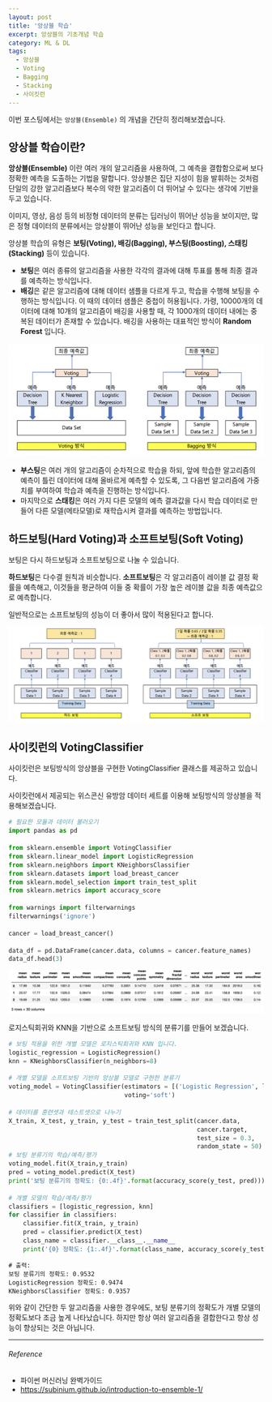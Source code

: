 ```yaml
---
layout: post
title: '앙상블 학습'
excerpt: 앙상블의 기초개념 학습
category: ML & DL
tags:
  - 앙상블
  - Voting
  - Bagging
  - Stacking
  - 사이킷런
---
```




이번 포스팅에서는 `앙상블(Ensemble)` 의 개념을 간단히 정리해보겠습니다.<br/>

## 앙상블 학습이란?

**앙상블(Ensemble)** 이란 여러 개의 알고리즘을 사용하여, 그 예측을 결합함으로써 보다 정확한 예측을 도출하는 기법을 말합니다. 앙상블은 집단 지성이 힘을 발휘하는 것처럼 단일의 강한 알고리즘보다 복수의 약한 알고리즘이 더 뛰어날 수 있다는 생각에 기반을 두고 있습니다.

이미지, 영상, 음성 등의 비정형 데이터의 분류는 딥러닝이 뛰어난 성능을 보이지만, 많은 정형 데이터의 분류에서는 앙상블이 뛰어난 성능을 보인다고 합니다.

앙상블 학습의 유형은 **보팅(Voting), 배깅(Bagging), 부스팅(Boosting), 스태킹(Stacking)** 등이 있습니다. 

- **보팅**은 여러 종류의 알고리즘을 사용한 각각의 결과에 대해 투표를 통해 최종 결과를 예측하는 방식입니다.
- **배깅**은 같은 알고리즘에 대해 데이터 샘플을 다르게 두고, 학습을 수행해 보팅을 수행하는 방식입니다. 이 때의  데이터 샘플은 중첩이 허용됩니다. 가령, 10000개의 데이터에 대해 10개의 알고리즘이 배깅을 사용할 때, 각 1000개의 데이터 내에는 중복된 데이터가 존재할 수 있습니다. 배깅을 사용하는 대표적인 방식이 **Random Forest** 입니다.

<img src = "https://github.com/SevillaBK/SevillaBK.github.io/blob/master/img/ML&DL/2020-03-17-Ensemble-1.png?raw=true">

- **부스팅**은 여러 개의 알고리즘이 순차적으로 학습을 하되, 앞에 학습한 알고리즘의 예측이 틀린 데이터에 대해 올바르게 예측할 수 있도록, 그 다음번 알고리즘에 가중치를 부여하여 학습과 예측을 진행하는 방식입니다.
- 마지막으로 **스태킹**은 여러 가지 다른 모델의 예측 결과값을 다시 학습 데이터로 만들어 다른 모델(메타모델)로 재학습시켜 결과를 예측하는 방법입니다.



## 하드보팅(Hard Voting)과 소프트보팅(Soft Voting)

보팅은 다시 하드보팅과 소프트보팅으로 나눌 수 있습니다. 

**하드보팅**은 다수결 원칙과 비슷합니다. **소프트보팅**은 각 알고리즘이 레이블 값 결정 확률을 예측해고, 이것들을 평균하여 이들 중 확률이 가장 높은 레이블 값을 최종 예측값으로 예측합니다.

일반적으로는 소프트보팅의 성능이 더 좋아서 많이 적용된다고 합니다.

<img src = "https://github.com/SevillaBK/SevillaBK.github.io/blob/master/img/ML&DL/2020-03-17-Ensemble-2.png?raw=true">



## 사이킷런의 VotingClassifier

사이킷런은 보팅방식의 앙상블을 구현한 VotingClassifier 클래스를 제공하고 있습니다.

사이킷런에서 제공되는 위스콘신 유방암 데이터 세트를 이용해 보팅방식의 앙상블을 적용해보겠습니다.

```python
# 필요한 모듈과 데이터 불러오기
import pandas as pd

from sklearn.ensemble import VotingClassifier
from sklearn.linear_model import LogisticRegression
from sklearn.neighbors import KNeighborsClassifier
from sklearn.datasets import load_breast_cancer
from sklearn.model_selection import train_test_split
from sklearn.metrics import accuracy_score

from warnings import filterwarnings
filterwarnings('ignore')

cancer = load_breast_cancer()

data_df = pd.DataFrame(cancer.data, columns = cancer.feature_names)
data_df.head(3)
```

<img src = "https://github.com/SevillaBK/SevillaBK.github.io/blob/master/img/ML&DL/2020-03-17-Ensemble-3.png?raw=true">



로지스틱회귀와 KNN을 기반으로 소프트보팅 방식의 분류기를 만들어 보겠습니다.

```python
# 보팅 적용을 위한 개별 모델은 로지스틱회귀와 KNN 입니다.
logistic_regression = LogisticRegression()
knn = KNeighborsClassifier(n_neighbors=8)

# 개별 모델을 소프트보팅 기반의 앙상블 모델로 구현한 분류기
voting_model = VotingClassifier(estimators = [('Logistic Regression', logistic_regression),('KNN', knn)],
                                voting='soft')

# 데이터를 훈련셋과 테스트셋으로 나누기
X_train, X_test, y_train, y_test = train_test_split(cancer.data, 
                                                    cancer.target, 
                                                    test_size = 0.3, 
                                                    random_state = 50)
# 보팅 분류기의 학습/예측/평가
voting_model.fit(X_train,y_train)
pred = voting_model.predict(X_test)
print('보팅 분류기의 정확도: {0:.4f}'.format(accuracy_score(y_test, pred)))

# 개별 모델의 학습/예측/평가
classifiers = [logistic_regression, knn]
for classifier in classifiers:
    classifier.fit(X_train, y_train)
    pred = classifier.predict(X_test)
    class_name = classifier.__class__.__name__
    print('{0} 정확도: {1:.4f}'.format(class_name, accuracy_score(y_test, pred)))
```

```
# 출력:
보팅 분류기의 정확도: 0.9532
LogisticRegression 정확도: 0.9474
KNeighborsClassifier 정확도: 0.9357
```

위와 같이 간단한 두 알고리즘을 사용한 경우에도, 보팅 분류기의 정확도가 개별 모델의 정확도보다 조금 높게 나타났습니다. 하지만 항상 여러 알고리즘을 결합한다고 항상 성능이 향상되는 것은 아닙니다.





---------

###### Reference

- 파이썬 머신러닝 완벽가이드
- https://subinium.github.io/introduction-to-ensemble-1/
